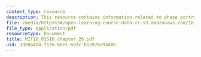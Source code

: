 ```yaml
---
content_type: resource
description: This resource contains information related to phase portraits and eigenvectors.
file: /media/https%3A/open-learning-course-data-rc.s3.amazonaws.com/18-03-differential-equations-spring-2010/3de8a404f12686e16bfcb12076e9b406_MIT18_03S10_chapter_26.pdf
file_type: application/pdf
resourcetype: Document
title: MIT18_03S10_chapter_26.pdf
uid: 3de8a404-f126-86e1-6bfc-b12076e9b406
---
```

